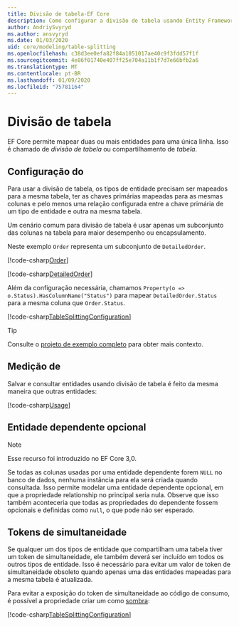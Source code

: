 ```yaml
---
title: Divisão de tabela-EF Core
description: Como configurar a divisão de tabela usando Entity Framework Core
author: AndriySvyryd
ms.author: ansvyryd
ms.date: 01/03/2020
uid: core/modeling/table-splitting
ms.openlocfilehash: c38d3ee0efa82f84a1051017ae40c9f3fdd57f1f
ms.sourcegitcommit: 4e86f01740e407ff25e704a11b1f7d7e66bfb2a6
ms.translationtype: MT
ms.contentlocale: pt-BR
ms.lasthandoff: 01/09/2020
ms.locfileid: "75781164"
---
```

# <a name="table-splitting"></a>Divisão de tabela

EF Core permite mapear duas ou mais entidades para uma única linha. Isso é chamado de _divisão de tabela_ ou compartilhamento de _tabela_.

## <a name="configuration"></a>Configuração do

Para usar a divisão de tabela, os tipos de entidade precisam ser mapeados para a mesma tabela, ter as chaves primárias mapeadas para as mesmas colunas e pelo menos uma relação configurada entre a chave primária de um tipo de entidade e outra na mesma tabela.

Um cenário comum para divisão de tabela é usar apenas um subconjunto das colunas na tabela para maior desempenho ou encapsulamento.

Neste exemplo `Order` representa um subconjunto de `DetailedOrder`.

[!code-csharp[Order](../../../samples/core/Modeling/TableSplitting/Order.cs?name=Order)]

[!code-csharp[DetailedOrder](../../../samples/core/Modeling/TableSplitting/DetailedOrder.cs?name=DetailedOrder)]

Além da configuração necessária, chamamos `Property(o => o.Status).HasColumnName("Status")` para mapear `DetailedOrder.Status` para a mesma coluna que `Order.Status`.

[!code-csharp[TableSplittingConfiguration](../../../samples/core/Modeling/TableSplitting/TableSplittingContext.cs?name=TableSplitting)]

> [!TIP]
> Consulte o [projeto de exemplo completo](https://github.com/aspnet/EntityFramework.Docs/tree/master/samples/core/Modeling/TableSplitting) para obter mais contexto.

## <a name="usage"></a>Medição de

Salvar e consultar entidades usando divisão de tabela é feito da mesma maneira que outras entidades:

[!code-csharp[Usage](../../../samples/core/Modeling/TableSplitting/Program.cs?name=Usage)]

## <a name="optional-dependent-entity"></a>Entidade dependente opcional

> [!NOTE]
> Esse recurso foi introduzido no EF Core 3,0.

Se todas as colunas usadas por uma entidade dependente forem `NULL` no banco de dados, nenhuma instância para ela será criada quando consultada. Isso permite modelar uma entidade dependente opcional, em que a propriedade relationship no principal seria nula. Observe que isso também aconteceria que todas as propriedades do dependente fossem opcionais e definidas como `null`, o que pode não ser esperado.

## <a name="concurrency-tokens"></a>Tokens de simultaneidade

Se qualquer um dos tipos de entidade que compartilham uma tabela tiver um token de simultaneidade, ele também deverá ser incluído em todos os outros tipos de entidade. Isso é necessário para evitar um valor de token de simultaneidade obsoleto quando apenas uma das entidades mapeadas para a mesma tabela é atualizada.

Para evitar a exposição do token de simultaneidade ao código de consumo, é possível a propriedade criar um como [sombra](xref:core/modeling/shadow-properties):

[!code-csharp[TableSplittingConfiguration](../../../samples/core/Modeling/TableSplitting/TableSplittingContext.cs?name=ConcurrencyToken&highlight=2)]
